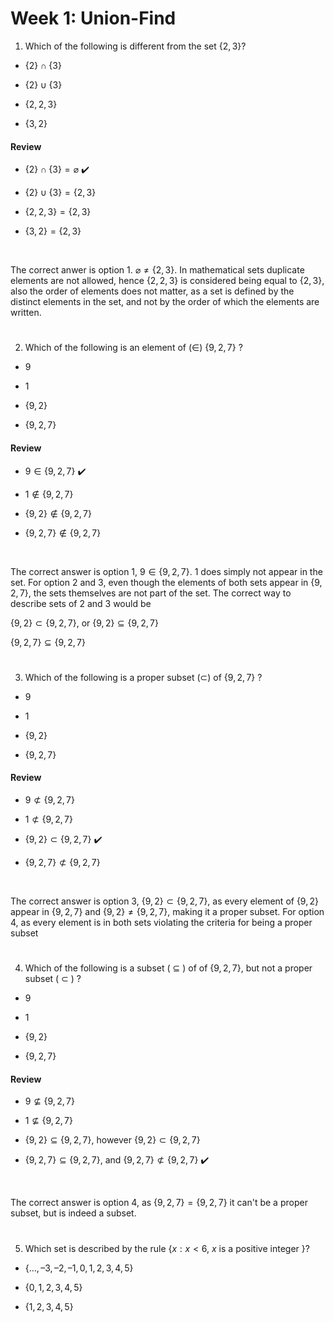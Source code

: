 # Week 1: Union-Find

1. Which of the following is different from the set $\{2,3\}$?

* $`\{2\}\cap\{3\}`$

* $`\{2\}\cup\{3\}`$

* $`\{2,2,3\}`$

* $`\{3,2\}`$


#### Review

* $`\{2\}\cap\{3\} = \varnothing`$ ✔️

* $`\{2\} \cup \{3\} = \{2,3\}`$

* $`\{2,2,3\} = \{2,3\}`$

* $`\{3,2\} = \{2,3\}`$

<br/>

The correct anwer is option 1. $`\varnothing \not = \{2,3\}`$. In mathematical sets duplicate elements are not allowed, hence $`\{2,2,3\}`$ is considered being equal to $`\{2,3\}`$, also the order of elements does not matter, as a set is defined by the distinct elements in the set, and not by the order of which the elements are written.

#

2. Which of the following is an element of ($\in$) $`\{9, 2, 7\}`$ ?

* $9$

* $1$

* $`\{9,2\}`$

* $`\{9,2,7\}`$

#### Review

* $`9\in \{9,2,7\}`$ ✔️

* $`1\notin \{9,2,7\}`$

* $`\{9,2\}\notin \{9,2,7\}`$

* $`\{9,2,7\}\notin \{9,2,7\}`$

<br/>

The correct answer is option 1, $`9\in \{9,2,7\}`$. $1$ does simply not appear in the set. For option 2 and 3, even though the elements of both sets appear in $`\{9,2,7\}`$, the sets themselves are not part of the set. The correct way to describe sets of 2 and 3 would be

$`\{9,2\} \subset \{9,2,7\}`$, or $`\{9,2\} \subseteq \{9,2,7\}`$

$`\{9,2,7\} \subseteq \{9,2,7\}`$

#

3. Which of the following is a proper subset ($`\subset`$) of $`\{9, 2, 7\}`$ ?

* $9$ 

* $1$

* $`\{9,2\}`$

* $`\{9,2,7\}`$

#### Review

* $`9 \not \subset \{9,2,7\}`$

* $`1 \not \subset \{9,2,7\}`$

* $`\{9,2\} \subset \{9,2,7\}`$ ✔️

* $`\{9,2,7\} \not \subset \{9,2,7\}`$

<br/>

The correct answer is option 3, $`\{9,2\} \subset \{9,2,7\}`$, as every element of $`\{9,2\} `$ appear in $`\{9,2,7\}`$ and $`\{9,2\} \not = \{9,2,7\}`$, making it a proper subset. For option 4, as every element is in both sets violating the criteria for being a proper subset

#

4. Which of the following is a subset ( $`\subseteq`$ ) of of $`\{9,2,7\}`$, but not a proper subset ( $`\subset`$ ) ?

* $9$

* $1$

* $`\{9,2\}`$

* $`\{9,2,7\}`$

#### Review

* $`9 \not \subseteq \{9,2,7\}`$

* $`1 \not \subseteq \{9,2,7\}`$

* $`\{9,2\} \subseteq \{9,2,7\}`$, however $`\{9,2\} \subset \{9,2,7\}`$

* $`\{9,2,7\} \subseteq \{9,2,7\}`$, and $`\{9,2,7\} \not \subset \{9,2,7\}`$ ✔️

<br/>

The correct answer is option 4, as $`\{9,2,7\} = \{9,2,7\}`$ it can't be a proper subset, but is indeed a subset.

#

5. Which set is described by the rule $`\{x: x < 6`$, $x$ is a positive integer $`\}`$?

* $`\{\dots, –3, –2, –1, 0, 1, 2, 3, 4, 5\}`$

* $`\{0, 1, 2, 3, 4, 5\}`$

* $`\{1, 2, 3, 4, 5\}`$